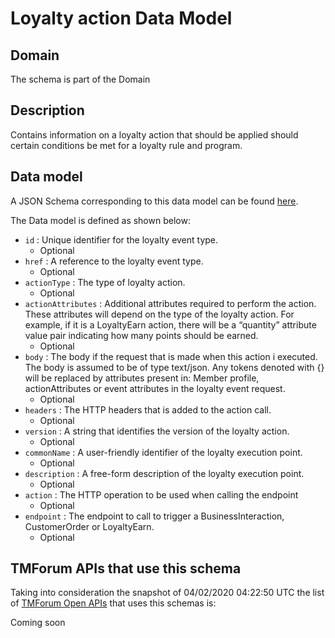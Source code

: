# Loyalty action Data Model

## Domain

The  schema is part of the  Domain

## Description

Contains information on a loyalty action that should be applied should certain conditions be met for a loyalty rule and program.

## Data model

A JSON Schema corresponding to this data model can be found
[here](https://github.com/tmforum-rand/schemas/blob/candidates/Product/LoyaltyAction.schema.json).

The Data model is defined as shown below:
- `id` : Unique identifier for the loyalty event type.
  - Optional
- `href` : A reference to the loyalty event type.
  - Optional
- `actionType` : The type of loyalty action.
  - Optional
- `actionAttributes` : Additional attributes required to perform the action. These attributes will depend on the type of the loyalty action. For example, if it is a LoyaltyEarn action, there will be a “quantity” attribute value pair indicating how many points should be earned.
  - Optional
- `body` : The body if the request that is made when this action i executed. The body is assumed to be of type text/json. Any tokens denoted with {} will be replaced by attributes present in: Member profile, actionAttributes or event attributes in the loyalty event request.
  - Optional
- `headers` : The HTTP headers that is added to the action call.
  - Optional
- `version` : A string that identifies the version of the loyalty action.
  - Optional
- `commonName` : A user-friendly identifier of the loyalty execution point.
  - Optional
- `description` : A free-form description of the loyalty execution point.
  - Optional
- `action` : The HTTP operation to be used when calling the endpoint
  - Optional
- `endpoint` : The endpoint to call to trigger a BusinessInteraction, CustomerOrder or LoyaltyEarn.
  - Optional




## TMForum APIs that use this schema

Taking into consideration the snapshot of 04/02/2020 04:22:50 UTC the list of [TMForum Open APIs](https://www.tmforum.org/open-apis/) that uses this schemas is:

Coming soon